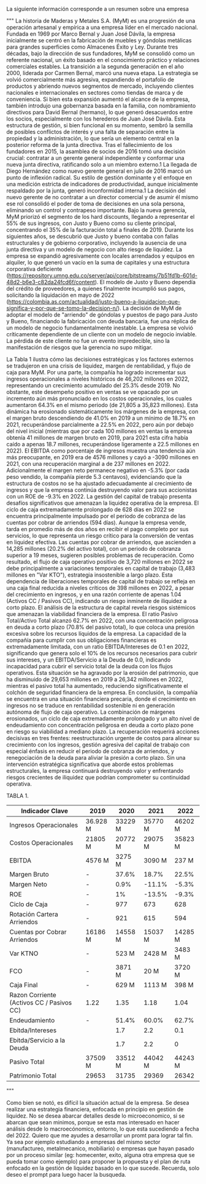 La siguiente información corresponde a un resumen sobre una empresa

"""
La historia de Maderas y Metales S.A. (MyM) es una progresión de una operación artesanal y empírica a una empresa líder en el mercado nacional. Fundada en 1969 por Marco Bernal y Juan José Dávila, la empresa inicialmente se centró en la fabricación de muebles y góndolas metálicas para grandes superficies como Almacenes Éxito y Ley. Durante tres décadas, bajo la dirección de sus fundadores, MyM se consolidó como un referente nacional, un éxito basado en el conocimiento práctico y relaciones comerciales estables.
La transición a la segunda generación en el año 2000, liderada por Carmen Bernal, marcó una nueva etapa. La estrategia se volvió comercialmente más agresiva, expandiendo el portafolio de productos y abriendo nuevos segmentos de mercado, incluyendo clientes nacionales e internacionales en sectores como tiendas de marca y de conveniencia. Si bien esta expansión aumentó el alcance de la empresa, también introdujo una gobernanza basada en la familia, con nombramiento directivos para David Bernal (hermano), lo que generó desacuerdos entre los socios, especialmente con los herederos de Juan José Dávila. Esta estructura de gestión, si bien funcional en su momento, sembró la semilla de posibles conflictos de interés y una falta de separación entre la propiedad y la administración, lo que sería un elemento central en la posterior reforma de la junta directiva.
Tras el fallecimiento de los fundadores en 2015, la asamblea de socios de 2016 tomó una decisión crucial: contratar a un gerente general independiente y conformar una nueva junta directiva, ratificando solo a un miembro externo.1 La llegada de Diego Hernández como nuevo gerente general en julio de 2016 marcó un punto de inflexión radical. Su estilo de gestión dominante y el enfoque en una medición estricta de indicadores de productividad, aunque inicialmente respaldado por la junta, generó inconformidad interna.1 La decisión del nuevo gerente de no contratar a un director comercial y de asumir él mismo ese rol consolidó el poder de toma de decisiones en una sola persona, eliminando un control y contrapeso importante. 
Bajo la nueva gerencia, MyM priorizó el segmento de los hard discounts, llegando a representar el 55% de sus ingresos, con Justo y Bueno como su cliente principal, concentrando el 35% de la facturación total a finales de 2019. Durante los siguientes años, se descubrió que Justo y bueno contaba con fallas estructurales y de gobierno corporativo, incluyendo la ausencia de una junta directiva y un modelo de negocio con alto riesgo de liquidez. La empresa se expandió agresivamente con locales arrendados y equipos en alquiler, lo que generó un vacío en la suma de capitales y una estructura corporativa deficiente (https://repository.umng.edu.co/server/api/core/bitstreams/7b51fd1b-601d-48d2-b6e3-c82da24fcd6f/content). El modelo de Justo y Bueno dependía del crédito de proveedores, a quienes finalmente incumplió sus pagos, solicitando la liquidación en mayo de 2022 (https://colombia.as.com/actualidad/justo-bueno-a-liquidacion-que-significa-y-por-que-se-tomo-la-decision-n/). La decisión de MyM de adoptar el modelo de "arriendo" de góndolas y puestos de pago para Justo y Bueno, financiando la fabricación con deuda bancaria, fue una réplica de un modelo de negocio fundamentalmente inestable. La empresa se volvió críticamente dependiente de un cliente con un modelo de negocio inviable. La pérdida de este cliente no fue un evento impredecible, sino la manifestación de riesgos que la gerencia no supo mitigar.

La Tabla 1 ilustra cómo las decisiones estratégicas y los factores externos se tradujeron en una crisis de liquidez, margen de rentabilidad, y flujo de caja para MyM. Por una parte, la compañía ha logrado incrementar sus ingresos operacionales a niveles históricos de 46,202 millones en 2022, representando un crecimiento acumulado del 25.3% desde 2019. No obstante, este desempeño positivo en ventas se ve opacado por un incremento aún más pronunciado en los costos operacionales, los cuales aumentaron 64.3% en el mismo periodo (de 21,805 a 35,823 millones). Esta dinámica ha erosionado sistemáticamente los márgenes de la empresa, con el margen bruto descendiendo de 41.0% en 2019 a un mínimo de 18.7% en 2021, recuperándose parcialmente a 22.5% en 2022, pero aún por debajo del nivel inicial (mientras que por cada 100 millones en ventas la empresa obtenía 41 millones de margen bruto en 2019, para 2021 esta cifra había caído a apenas 18.7 millones, recuperándose ligeramente a 22.5 millones en 2022). El EBITDA como porcentaje de ingresos muestra una tendencia aún más preocupante, en 2019 era de 4576 millones y cayó a -3090 millones en 2021, con una recuperación marginal a de 237 millones en 2022. Adicionalmente el margen neto permanece negativo en -5.3% (por cada peso vendido, la compañía pierde 5.3 centavos), evidenciando que la estructura de costos no se ha ajustado adecuadamente al crecimiento de ingresos y que la empresa continúa destruyendo valor para sus accionistas con un ROE de -9.3% en 2022.
La gestión del capital de trabajo presenta desafíos significativos que amenazan la liquidez operativa de la empresa. El ciclo de caja extremadamente prolongado de 628 días en 2022   se encuentra principalmente impulsado por el periodo de cobranza de las cuentas por cobrar de arriendos (594 días). Aunque la empresa vende, tarda en promedio más de dos años en recibir el pago completo por sus servicios, lo que representa un riesgo crítico para la conversión de ventas en liquidez efectiva. Las cuentas por cobrar de arriendos, que ascienden a 14,285 millones (20.2% del activo total), con un periodo de cobranza superior a 19 meses, sugieren posibles problemas de recuperación. Como resultado, el flujo de caja operativo positivo de 3,720 millones en 2022 se debe principalmente a variaciones temporales en capital de trabajo (3,483 millones en "Var KTO"), estrategia insostenible a largo plazo. Esta dependencia de liberaciones temporales de capital de trabajo se refleja en una caja final reducida a niveles críticos de 398 millones en 2022, a pesar del crecimiento en ingresos, y en una razón corriente de apenas 1.04 (Activos CC / Pasivos CC), indicando un riesgo inminente de iliquidez a corto plazo.
El análisis de la estructura de capital revela riesgos sistémicos que amenazan la viabilidad financiera de la empresa. El ratio Pasivo Total/Activo Total alcanzó 62.7% en 2022, con una concentración peligrosa en deuda a corto plazo (70.8% del pasivo total), lo que coloca una presión excesiva sobre los recursos líquidos de la empresa. La capacidad de la compañía para cumplir con sus obligaciones financieras es extremadamente limitada, con un ratio EBITDA/Intereses de 0.1 en 2022, significando que genera solo el 10% de los recursos necesarios para cubrir sus intereses, y un EBITDA/Servicio a la Deuda de 0.0, indicando incapacidad para cubrir el servicio total de la deuda con los flujos operativos. Esta situación se ha agravado por la erosión del patrimonio, que ha disminuido de 29,653 millones en 2019 a 26,342 millones en 2022, mientras el pasivo total ha aumentado, reduciendo significativamente el colchón de seguridad financiera de la empresa.
En conclusión, la compañía se encuentra en una situación financiera precaria, donde el crecimiento en ingresos no se traduce en rentabilidad sostenible ni en generación autónoma de flujo de caja operativo. La combinación de márgenes erosionados, un ciclo de caja extremadamente prolongado y un alto nivel de endeudamiento con concentración peligrosa en deuda a corto plazo pone en riesgo su viabilidad a mediano plazo. La recuperación requerirá acciones decisivas en tres frentes: reestructuración urgente de costos para alinear su crecimiento con los ingresos, gestión agresiva del capital de trabajo con especial énfasis en reducir el periodo de cobranza de arriendos, y renegociación de la deuda para aliviar la presión a corto plazo. Sin una intervención estratégica significativa que aborde estos problemas estructurales, la empresa continuará destruyendo valor y enfrentando riesgos crecientes de iliquidez que podrían comprometer su continuidad operativa.

	 
TABLA 1.

| Indicador Clave                           | 2019     | 2020    | 2021    | 2022    |
| ----------------------------------------- | -------- | ------- | ------- | ------- |
| Ingresos Operacionales                    | 36.928 M | 33229 M | 35770 M | 46202 M |
| Costos Operacionales                      | 21805 M  | 20772 M | 29075 M | 35823 M |
| EBITDA                                    | 4576 M   | 3275 M  | 3090 M  | 237 M   |
| Margen Bruto                              | -        | 37.6%   | 18.7%   | 22.5%   |
| Margen Neto                               | -        | 0.9%    | -11.1%  | -5.3%   |
| ROE                                       | -        | 1%      | -13.5%  | -9.3%   |
| Ciclo de Caja                             | -        | 977     | 673     | 628     |
| Rotación Cartera Arriendos                | -        | 921     | 615     | 594     |
| Cuentas por Cobrar Arriendos              | 16186 M  | 14558 M | 15037 M | 14285 M |
| Var KTNO                                  | -        | 523 M   | 2428 M  | 3483 M  |
| FCO                                       | -        | 3871 M  | 20 M    | 3720 M  |
| Caja Final                                | -        | 629 M   | 1113 M  | 398 M   |
| Razon Corriente (Activos CC / Pasivos CC) | 1.22     | 1.35    | 1.18    | 1.04    |
| Endeudamiento                             | -        | 51.4%   | 60.0%   | 62.7%   |
| Ebitda/Intereses                          |          | 1.7     | 2.2     | 0.1     |
| Ebitda/Servicio a la Deuda                |          | 1.7     | 2.2     | 0       |
| Pasivo Total                              | 37509 M  | 33512 M | 44042 M | 44243 M |
| Patrimonio Total                          | 29653    | 31735   | 29369   | 26342   |
"""

Como bien se notó, es difícil la situación actual de la empresa. Se desea realizar una estrategia financiera, enfocada en principio en gestión de liquidez. No se desea abarcar detalles desde lo microeconomico, si se abarcan que sean minimos, porque se esta mas interesado en hacer análisis desde lo macroecónomico, entorno, lo que esta sucediendo a fecha del 2022. Quiero que me ayudes a desarrollar un promt para lograr tal fin. Ya sea por ejemplo estudiando a empresas del mismo sector (manufactureo, metalmecanico, mobiliario) o empresas que hayan pasado por un proceso similar (eg: homecenter, exito, alguna otra empresa que se pueda tomar como ejemplo) para proponer la propuesta y el plan de ruta enfocado en la gestión de liquidez basado en lo que sucede. Recuerda, solo deseo el prompt para luego  hacer la busqueda.